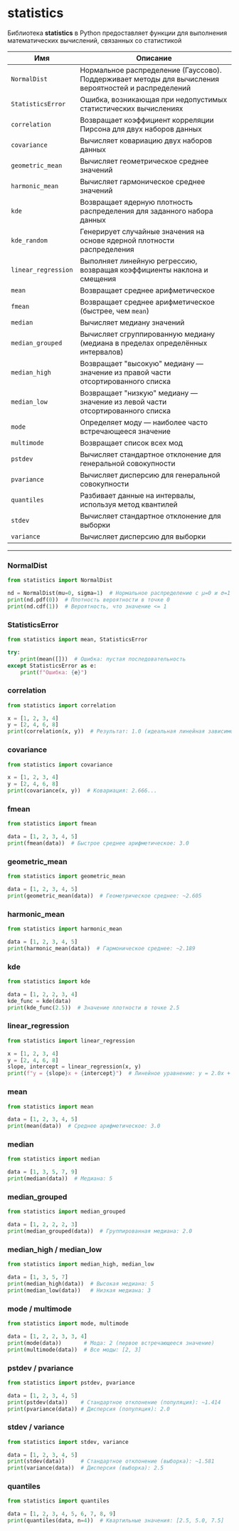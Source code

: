 # statistics

Библиотека **statistics** в Python предоставляет функции для выполнения математических вычислений, связанных со статистикой

| Имя                 | Описание                                                                                             |
|---------------------|------------------------------------------------------------------------------------------------------|
| `NormalDist`        | Нормальное распределение (Гауссово). Поддерживает методы для вычисления вероятностей и распределений |
| `StatisticsError`   | Ошибка, возникающая при недопустимых статистических вычислениях                                      |
| `correlation`       | Возвращает коэффициент корреляции Пирсона для двух наборов данных                                    |
| `covariance`        | Вычисляет ковариацию двух наборов данных                                                             |
| `geometric_mean`    | Вычисляет геометрическое среднее значений                                                            |
| `harmonic_mean`     | Вычисляет гармоническое среднее значений                                                             |
| `kde`               | Возвращает ядерную плотность распределения для заданного набора данных                               |
| `kde_random`        | Генерирует случайные значения на основе ядерной плотности распределения                              |
| `linear_regression` | Выполняет линейную регрессию, возвращая коэффициенты наклона и смещения                              |
| `mean`              | Возвращает среднее арифметическое                                                                    |
| `fmean`             | Возвращает среднее арифметическое (быстрее, чем `mean`)                                              |
| `median`            | Вычисляет медиану значений                                                                           |
| `median_grouped`    | Вычисляет сгруппированную медиану (медиана в пределах определённых интервалов)                       |
| `median_high`       | Возвращает "высокую" медиану — значение из правой части отсортированного списка                      |
| `median_low`        | Возвращает "низкую" медиану — значение из левой части отсортированного списка                        |
| `mode`              | Определяет моду — наиболее часто встречающееся значение                                              |
| `multimode`         | Возвращает список всех мод                                                                           |
| `pstdev`            | Вычисляет стандартное отклонение для генеральной совокупности                                        |
| `pvariance`         | Вычисляет дисперсию для генеральной совокупности                                                     |
| `quantiles`         | Разбивает данные на интервалы, используя метод квантилей                                             |
| `stdev`             | Вычисляет стандартное отклонение для выборки                                                         |
| `variance`          | Вычисляет дисперсию для выборки                                                                      |

---

### NormalDist
```python
from statistics import NormalDist

nd = NormalDist(mu=0, sigma=1)  # Нормальное распределение с μ=0 и σ=1
print(nd.pdf(0))  # Плотность вероятности в точке 0
print(nd.cdf(1))  # Вероятность, что значение <= 1
```

### StatisticsError
```python
from statistics import mean, StatisticsError

try:
    print(mean([]))  # Ошибка: пустая последовательность
except StatisticsError as e:
    print(f"Ошибка: {e}")
```

### correlation
```python
from statistics import correlation

x = [1, 2, 3, 4]
y = [2, 4, 6, 8]
print(correlation(x, y))  # Результат: 1.0 (идеальная линейная зависимость)
```

### covariance
```python
from statistics import covariance

x = [1, 2, 3, 4]
y = [2, 4, 6, 8]
print(covariance(x, y))  # Ковариация: 2.666...
```

### fmean
```python
from statistics import fmean

data = [1, 2, 3, 4, 5]
print(fmean(data))  # Быстрое среднее арифметическое: 3.0
```

### geometric_mean
```python
from statistics import geometric_mean

data = [1, 2, 3, 4, 5]
print(geometric_mean(data))  # Геометрическое среднее: ~2.605
```

### harmonic_mean
```python
from statistics import harmonic_mean

data = [1, 2, 3, 4, 5]
print(harmonic_mean(data))  # Гармоническое среднее: ~2.189
```

### kde
```python
from statistics import kde

data = [1, 2, 2, 3, 4]
kde_func = kde(data)
print(kde_func(2.5))  # Значение плотности в точке 2.5
```

### linear_regression
```python
from statistics import linear_regression

x = [1, 2, 3, 4]
y = [2, 4, 6, 8]
slope, intercept = linear_regression(x, y)
print(f"y = {slope}x + {intercept}")  # Линейное уравнение: y = 2.0x + 0.0
```

### mean
```python
from statistics import mean

data = [1, 2, 3, 4, 5]
print(mean(data))  # Среднее арифметическое: 3.0
```

### median
```python
from statistics import median

data = [1, 3, 5, 7, 9]
print(median(data))  # Медиана: 5
```

### median_grouped
```python
from statistics import median_grouped

data = [1, 2, 2, 2, 3]
print(median_grouped(data))  # Группированная медиана: 2.0
```

### median_high / median_low
```python
from statistics import median_high, median_low

data = [1, 3, 5, 7]
print(median_high(data))  # Высокая медиана: 5
print(median_low(data))   # Низкая медиана: 3
```

### mode / multimode
```python
from statistics import mode, multimode

data = [1, 2, 2, 3, 3, 4]
print(mode(data))       # Мода: 2 (первое встречающееся значение)
print(multimode(data))  # Все моды: [2, 3]
```

### pstdev / pvariance
```python
from statistics import pstdev, pvariance

data = [1, 2, 3, 4, 5]
print(pstdev(data))    # Стандартное отклонение (популяция): ~1.414
print(pvariance(data)) # Дисперсия (популяция): 2.0
```

### stdev / variance
```python
from statistics import stdev, variance

data = [1, 2, 3, 4, 5]
print(stdev(data))     # Стандартное отклонение (выборка): ~1.581
print(variance(data))  # Дисперсия (выборка): 2.5
```

### quantiles
```python
from statistics import quantiles

data = [1, 2, 3, 4, 5, 6, 7, 8, 9]
print(quantiles(data, n=4))  # Квартильные значения: [2.5, 5.0, 7.5]
```
